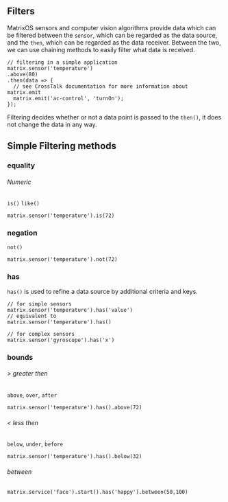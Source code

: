 ## Filters

MatrixOS sensors and computer vision algorithms provide data which can be filtered between the `sensor`, which can be regarded as the data source, and the `then`, which can be regarded as the data receiver. Between the two, we can use chaining methods to easily filter what data is received.

```
// filtering in a simple application
matrix.sensor('temperature')
.above(80)
.then(data => {
  // see CrossTalk documentation for more information about matrix.emit
  matrix.emit('ac-control', 'turnOn');
});
```

Filtering decides whether or not a data point is passed to the `then()`, it does not change the data in any way.

## Simple Filtering methods

### equality

###### Numeric
`is()` `like()`
```
matrix.sensor('temperature').is(72)
```
<!--
###### String
```
matrix.sensor('microphone').contains('hello world')
```-->

### negation
`not()`
```
matrix.sensor('temperature').not(72)
```
<!--
### proximity
`near()`
```
matrix.sensor('gps').near([39.0432661,117.7249414])
```-->

### has
`has()` is used to refine a data source by additional criteria and keys.

```
// for simple sensors
matrix.sensor('temperature').has('value')
// equivalent to
matrix.sensor('temperature').has()

// for complex sensors
matrix.sensor('gyroscope').has('x')

```

### bounds
###### > greater then
`above`, `over`, `after`
```
matrix.sensor('temperature').has().above(72)
```

###### < less then
`below`, `under`, `before`
```
matrix.sensor('temperature').has().below(32)
```

###### between
```
matrix.service('face').start().has('happy').between(50,100)
```
